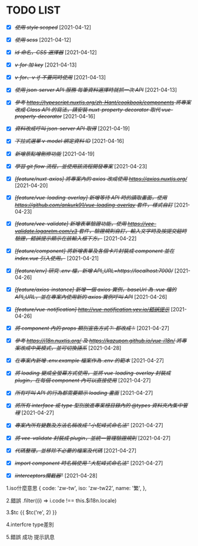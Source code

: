 # TODO LIST

- [x] ~~_使用 style scoped_~~ [2021-04-12]

- [x] ~~_使用 scss_~~ [2021-04-12]

- [x] ~~_id 命名，CSS 選擇器_~~ [2021-04-12]

- [x] ~~_v-for 加 key_~~ [2021-04-13]

- [x] ~~_v-for、v-if 不要同時使用_~~ [2021-04-13]

- [x] ~~_使用 json-server API 服務 每筆資料選擇時就抓一次 API_~~ [2021-04-13]

- [x] ~~_參考 https://typescript.nuxtjs.org/zh-Hant/cookbook/components 將專案改成 Class API 的寫法，請安裝 nuxt-property-decorator 取代 vue-property-decorator_~~ [2021-04-16]

- [x] ~~_資料改成呼叫 json-server API 取得_~~ [2021-04-19]

- [x] ~~_下拉式選單 v-model 綁定資料 ID_~~ [2021-04-16]

* [x] ~~_新增景點增刪修功能_~~ [2021-04-19]

* [x] ~~_學習 git flow 流程，並使用該流程開發專案_~~ [2021-04-23]

- [x] ~~_[feature/nuxt-axios] 將專案內的 axios 改成使用 https://axios.nuxtjs.org/_~~ [2021-04-20]

- [x] ~~_[feature/vue-loading-overlay] 新增等待 API 時的讀取畫面，使用 https://github.com/ankurk91/vue-loading-overlay 套件，樣式自訂_~~ [2021-04-23]

- [x] ~~_[feature/vee-validate] 新增表單驗證功能，使用 https://vee-validate.logaretm.com/v3 套件，驗證規則自訂，輸入文字時及按提交鈕時驗證，錯誤提示顯示在該輸入框下方。_~~ [2021-04-22]

- [x] ~~_[feature/component] 將新增表單及各個卡片封裝成 component 並在 index.vue 引入使用。_~~ [2021-04-21]

- [X] ~~*[feature/env] 研究 .env 檔，新增 API_URL=https://localhost:7000/*~~ [2021-04-26]

- [X] ~~*[feature/axios-instance] 新增一個 axios 實例，baseUrl 為 .vue 檔的 API_URL，並在專案內使用新的 axios 實例呼叫 API*~~ [2021-04-26]

- [X] ~~*[feature/vue-notification] http://vue-notification.yev.io/錯誤提示*~~ [2021-04-26]

- [X] ~~*將 component 內的 props 類別宣告方式 ?: 都改成 !:*~~ [2021-04-27]

- [X] ~~*參考 https://i18n.nuxtjs.org/ 及 https://kazupon.github.io/vue-i18n/ 將專案改成中英模式，並可切換語系*~~ [2021-04-28]

- [X] ~~*在專案內新增 .env.example 檔案作為 .env 的範本*~~ [2021-04-27]

- [X] ~~*將 loading 變成全螢幕方式使用，並將 vue-loading-overlay 封裝成 plugin，在每個 component 內可以直接使用*~~ [2021-04-27]

- [X] ~~*所有呼叫 API 的行為都需要顯示 loading 畫面*~~ [2021-04-27]

- [X] ~~*將所有 interface 或 type 型別放進專案根目錄內的 @types 資料夾內集中管理*~~ [2021-04-27]

- [X] ~~*專案內所有變數及方法名稱改成 "小駝峰式命名法"*~~ [2021-04-27]

- [X] ~~*將 vee-validate 封裝成 plugin，並統一管理驗證規則*~~ [2021-04-27]

- [X] ~~*代碼整理，並移除不必要的檔案及代碼*~~ [2021-04-27]

- [X] ~~*import component 時名稱使用 "大駝峰式命名法"*~~ [2021-04-27]

- [X] ~~*iinterceptors攔截器"*~~ [2021-04-28]




1.iso什麼意思
{
        code: 'zw-tw',
        iso: 'zw-tw22',
        name: '繁',
      },


2.錯誤
.filter((i) => i.code !== this.$i18n.locale)




3.$tc
{{ $tc('re', 2) }}

4.interfcre type差別


5.錯誤 成功 提示訊息
